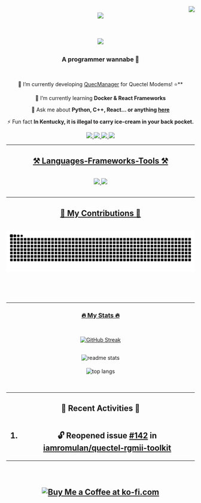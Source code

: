 <img align="right" src="https://visitor-badge.laobi.icu/badge?page_id=dr-dolomite.dr-dolomite" />
<br/>

<div id="header" align="center">
  <img src="https://media.giphy.com/media/M9gbBd9nbDrOTu1Mqx/giphy.gif" width="100"/>
</div>

<h1 align="center">
    <img src="https://readme-typing-svg.herokuapp.com/?font=Righteous&size=35&center=true&vCenter=true&width=500&height=70&duration=4000&lines=Konnichiwa+Visitor!+👋;+I'm+Rus;+I+love+technology+and+anime;+I+also+code+for+fun;+Coldplay+is+my+favorite+band;+Enjoy+your+stay;+Have+a+great+day!;+Leave+a+star+⭐;" />
</h1>

<h3 align="center">A programmer wannabe 👾</h3>

<br/>

<div align="center">
 
 🔭 I’m currently developing [QuecManager](https://github.com/iamromulan/quectel-rgmii-toolkit) for Quectel Modems! ⭐**
 
 🌱 I’m currently learning **Docker & React Frameworks**

💬 Ask me about **Python, C++, React... or anything [here](https://github.com/dr-dolomite/dr-dolomite/issues)**

⚡ Fun fact **In Kentucky, it is illegal to carry ice-cream in your back pocket.**

 </div>
 
<div align="center"> 
      </a>
      <a href="www.youtube.com/@rus-fastnetph3428" target="_blank">
     <img src="https://img.shields.io/badge/YouTube-FF5722?style=for-the-badge&logo=youtube&logoColor=white" target="_blank" /> <!-- sqlite, safari, google-chrome are other good icon options -->
  </a>
  <a href="mailto:russel.yasol@wvsu.edu.ph">
    <img src="https://img.shields.io/badge/Gmail-333333?style=for-the-badge&logo=gmail&logoColor=red" />
  </a>
  <a href="https://www.linkedin.com/in/russel-yasol/" target="_blank">
    <img src="https://img.shields.io/badge/LinkedIn-0077B5?style=for-the-badge&logo=linkedin&logoColor=white" target="_blank" />
  </a>
  <a href="https://portfolio-madness.vercel.app" target="_blank">
     <img src="https://img.shields.io/badge/Portfolio-FF5722?style=for-the-badge&logo=todoist&logoColor=white" target="_blank" /> <!-- sqlite, safari, google-chrome are other good icon options -->
</div>

 <hr/>
 
<h2 align="center">⚒️ Languages-Frameworks-Tools ⚒️</h2>
<br/>
<div align="center">
    <img src="https://skillicons.dev/icons?i=react,bootstrap,html,css,vscode,github,figma,tailwind,git,arduino,bash" />
    <img src="https://skillicons.dev/icons?i=nodejs,python,javascript,typescript,mongodb,cpp,java,nextjs,mysql,flask,fastapi" /><br>
</div>

<br/>
<hr/>

<div align="center">
  <h2>🐍 My Contributions 🐍</h2>
  <br>
  <img alt="snake eating my contributions" src="https://raw.githubusercontent.com/dr-dolomite/dr-dolomite/output/github-contribution-grid-snake.svg" />
  
  <br/><br/><br/>
</div>

<hr/>

<div align="center">

### :fire: My Stats :fire:

<br/>

[![GitHub Streak](http://github-readme-streak-stats.herokuapp.com?user=dr-dolomite&theme=gruvbox-duo)](https://git.io/streak-stats)

<br/>

<img width=390 src="https://github-readme-stats-one-phi-66.vercel.app/api?username=dr-dolomite&count_private=true&show_icons=true&theme=react&rank_icon=github&border_radius=10" alt="readme stats" />

<br/>
<br/>

<img width=325 align="center" src="https://github-readme-stats-one-phi-66.vercel.app/api/top-langs/?username=dr-dolomite&hide=HTML&langs_count=8&layout=compact&theme=react&border_radius=10&size_weight=0.5&count_weight=0.5&exclude_repo=github-readme-stats" alt="top langs" />
<br/>

</div>
<br/>
<br/>
<hr/>


<h2 align="center"> 👾 Recent Activities 👾
<br/>
<br/>



<!--START_SECTION:activity-->
1. 🔓 Reopened issue [#142](https://github.com/iamromulan/quectel-rgmii-toolkit/issues/142) in [iamromulan/quectel-rgmii-toolkit](https://github.com/iamromulan/quectel-rgmii-toolkit)
<!--END_SECTION:activity-->

<hr/>

<br/>
<br/>

<div align="center">
<a href='https://ko-fi.com/drdolomite' target='_blank'><img height='64' style='border:0px;height:64px;' src='https://storage.ko-fi.com/cdn/kofi1.png?v=3' border='0' alt='Buy Me a Coffee at ko-fi.com' /></a>
</div>

<br/>
